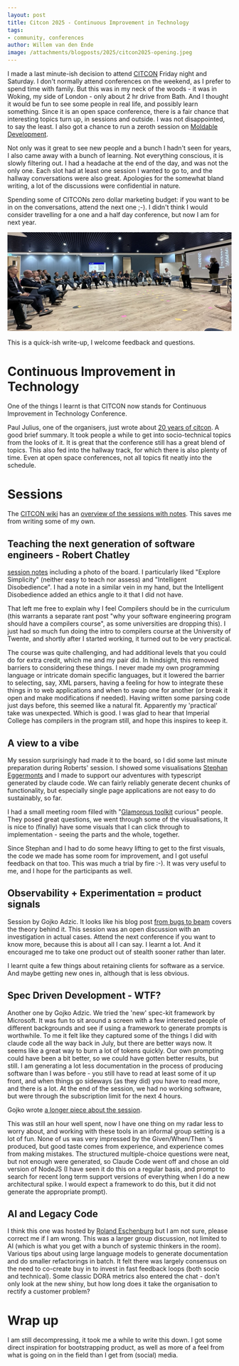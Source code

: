 ```yaml
---
layout: post
title: Citcon 2025 - Continuous Improvement in Technology
tags:
- community, conferences
author: Willem van den Ende
image: /attachments/blogposts/2025/citcon2025-opening.jpeg
---
```


I made a last minute-ish decision to attend [CITCON](https://citconf.com/) Friday night and Saturday. I don't normally attend conferences on the weekend, as I prefer to spend time with family. But this was in my neck of the woods - it was in Woking, my side of London - only about 2 hr drive from Bath. And I thought it would be fun to see some people in real life, and possibly learn something. Since it is an open space conference, there is a fair chance that interesting topics turn up, in sessions and outside. I was not disappointed, to say the least. I also got a chance to run a zeroth session on [Moldable Development](https://moldabledevelopment.com/). 

Not only was it great to see new people and a bunch I hadn't seen for years, I also came away with a bunch of learning. Not everything conscious, it is slowly filtering out. I had a headache at the end of the day, and was not the only one. Each slot had at least one session I wanted to go to, and the hallway conversations were also great. Apologies for the somewhat bland writing, a lot of the discussions were confidential in nature. 

Spending some of CITCONs zero dollar marketing budget: if you want to be in on the conversations, attend the next one ;-). I didn't think I would consider travelling for a one and a half day conference, but now I am for next year. 

![Paul Julius and Jeffrey Fredrick facilitating the opening. A cirle of 50 people listens](/attachments/blogposts/2025/citcon2025-opening.jpeg)

This is a quick-ish write-up, I welcome feedback and questions.

# Continuous Improvement in Technology

One of the things I learnt is that CITCON now stands for Continuous Improvement in Technology Conference.

Paul Julius, one of the organisers, just wrote about [20 years of citcon](https://pauljulius.com/blog/citcon-conference-history.html). A good brief summary. It took people a while to get into socio-technical topics from the looks of it. It is great that the conference still has a great blend of topics. This also fed into the hallway track, for which there is also plenty of time. Even at open space conferences, not all topics fit neatly into the schedule.


# Sessions

The [CITCON wiki](https://citconf.com/wiki/index.php) has an [overview of the sessions with notes](https://citconf.com/wiki/index.php?title=CITCONEurope2025Sessions). This saves me from writing some of my own.

## Teaching the next generation of software engineers - Robert Chatley

[session notes](https://citconf.com/wiki/index.php?title=Teaching_Next_Gen_of_SW_Eng.) including a photo of the board. I particularly liked "Explore Simplicity" (neither easy to teach nor assess) and "Intelligent Disobedience". I had a note in a similar vein in my hand, but the Intelligent Disobedience added an ethics angle to it that I did not have. 

That left me free to explain why I feel Compilers should be in the curriculum (this warrants a separate rant post "why your software engineering program should have a compilers course", as some universities are dropping this). I just had so much fun doing the intro to compilers course at the University of Twente, and shortly after I started working, it turned out to be very practical. 

The course was quite challenging, and had additional levels that you could do for extra credit, which me and my pair did. In hindsight, this removed barriers to considering these things. I never made my own programming language or intricate domain specific languages, but it lowered the barrier to selecting, say, XML parsers, having a feeling for how to integrate these things in to web applications and when to swap one for another (or break it open and make modifications if needed). Having written some parsing code just days before, this seemed like a natural fit. Apparently my 'practical' take was unexpected. Which is good. I was glad to hear that Imperial College has compilers in the program still, and hope this inspires to keep it. 

## A view to a vibe

My session surprisingly had made it to the board, so I did some last minute preparation during Roberts' session. I showed some visualisations  [Stephan Eggermonts](https://domeinmodel.nl/) and I made to support our adventures with typescript generated by claude code. We can fairly reliably generate decent chunks of functionality, but especially single page applications are not easy to do sustainably, so far. 

I had a small meeting room filled with "[Glamorous toolkit](https://gtoolkit.com/) curious" people. They posed great questions, we went through some of the visualisations, It is nice to (finally) have some visuals that I can click through to implementation - seeing the parts and the whole, together. 

Since Stephan and I had to do some heavy lifting to get to the first visuals, the code we made has some room for improvement, and I got useful feedback on that too. This was much a trial by fire :-). It was very useful to me, and I hope for the participants as well.



## Observability + Experimentation = product signals

Session by Gojko Adzic. It looks like his blog post [from bugs to beam](https://gojko.net/2024/09/30/from-bugs-to-beam/) covers the theory behind it. This session was an open discussion with an investigation in actual cases. Attend the next conference if you want to know more, because this is about all I can say. I learnt a lot. And it encouraged me to take one product out of stealth sooner rather than later. 

I learnt quite a few things about retaining clients for software as a service. And maybe getting new ones in, although that is less obvious.


## Spec Driven Development - WTF?

Another one by Gojko Adzic. We tried the 'new' spec-kit framework by Microsoft. It was fun to sit around a screen with a few interested people of different backgrounds and see if using a framework to generate prompts is worthwhile. To me it felt like they captured some of the things I did with claude code all the way back in July, but there are better ways now. It seems like a great way to burn a lot of tokens quickly. Our own prompting could have been a bit better, so we could have gotten better results, but still. I am generating a lot less documentation in the process of producing software than I was before - you still have to read at least some of it up front, and when things go sideways (as they did) you have to read more, and there is a lot. At the end of the session, we had no working software, but were through the subscription limit for the next 4 hours. 

 Gojko wrote [a longer piece about the session](www.linkedin.com/pulse/spec-driven-development-revenge-waterfall-bdd-taken-gojko-adzic-imquf).

This was still an hour well spent, now I have one thing on my radar less to worry about, and working with these tools in an informal group setting is a lot of fun. None of us was very impressed by the Given/When/Then 's produced, but good taste comes from experience, and experience comes from making mistakes. The structured multiple-choice questions were neat, but not enough were generated, so Claude Code went off and chose an old version of NodeJS (I have seen it do this on a regular basis, and prompt to search for recent long term support versions of everything when I do a new architectural spike. I would expect a framework to do this, but it did not generate the appropriate prompt).


## AI and Legacy Code

I think this one was hosted by  [Roland Eschenburg](https://citconf.com/wiki/index.php?title=Roland_Eschenburg) but I am not sure, please correct me if I am wrong. This was a larger group discussion, not limited to AI (which is what you get with a bunch of systemic thinkers in the room). Various tips about using large language models to generate documentation and do smaller refactorings in batch. It felt there was largely consensus on the need to co-create buy in to invest in fast feedback loops (both socio and technical). Some classic DORA metrics also entered the chat - don't only look at the new shiny, but how long does it take the organisation to rectify a customer problem?

# Wrap up

I am still decompressing, it took me a while to write this down. I got some direct inspiration for bootstrapping product, as well as more of a feel from what is going on in the field than I get from (social) media.





 





